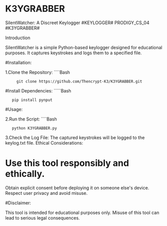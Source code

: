 # K3YGRABBER
SilentWatcher: A Discreet Keylogger
#KEYLOGGER# PRODIGY_CS_04  #K3YGRABBER#

Introduction

SilentWatcher is a simple Python-based keylogger designed for educational purposes. It captures keystrokes and logs them to a specified file.

#Installation:

1.Clone the Repository:
      ````Bash

         git clone https://github.com/Thencrypt-K3/K3YGRABBER.git
#Install Dependencies:
       `````Bash

       pip install pynput
#Usage:

2.Run the Script:
          ````Bash

       python K3YGRABBER.py

3.Check the Log File: The captured keystrokes will be logged to the keylog.txt file.
  Ethical Considerations:

# Use this tool responsibly and ethically.
 Obtain explicit consent before deploying it on someone else's device.
 Respect user privacy and avoid misuse.

#Disclaimer:

This tool is intended for educational purposes only. Misuse of this tool can lead to serious legal consequences.
